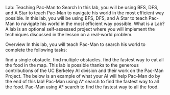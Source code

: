 Lab: Teaching Pac-Man to Search
In this lab, you will be using BFS, DFS, and A Star to teach Pac-Man to navigate his world in the most efficient way possible.
In this lab, you will be using BFS, DFS, and A Star to teach Pac-Man to navigate his world in the most efficient way possible.
What is a Lab?
A lab is an optional self-assessed project where you will implement the techniques discussed in the lesson on a real-world problem.

Overview
In this lab, you will teach Pac-Man to search his world to complete the following tasks:

find a single obstacle.
find multiple obstacles.
find the fastest way to eat all the food in the map.
This lab is possible thanks to the generous contributions of the UC Berkeley AI division and their work on the Pac-Man Project. The below is an example of what your AI will help Pac-Man do by the end of this lab!
Pac-Man using A* search to find the fastest way to all the food.
Pac-Man using A* search to find the fastest way to all the food.
